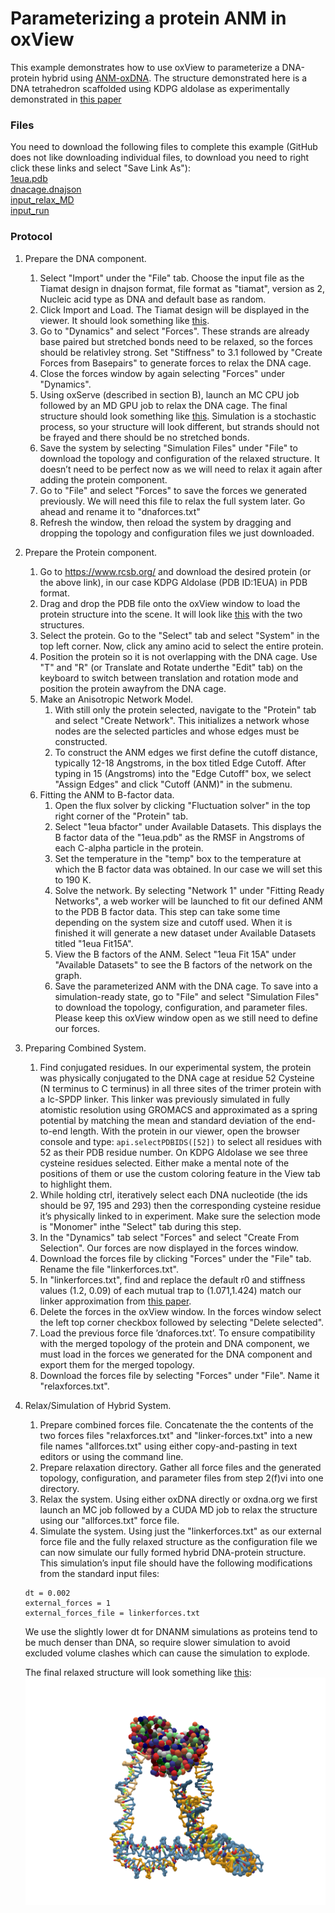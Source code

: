 # Parameterizing a protein ANM in oxView

This example demonstrates how to use oxView to parameterize a DNA-protein hybrid using [ANM-oxDNA](https://github.com/sulcgroup/anm-oxdna).  The structure demonstrated here is a DNA tetrahedron scaffolded using KDPG aldolase as experimentally demonstrated in [this paper](https://pubs.acs.org/doi/10.1021/acsnano.8b09798)

### Files
You need to download the following files to complete this example (GitHub does not like downloading individual files, to download you need to right click these links and select "Save Link As"):  
<a href="https://raw.githubusercontent.com/sulcgroup/oxdna-viewer/master/examples/7-protein_example-tetrahedron/1eua.pdb" download>1eua.pdb</a>  
<a href="https://raw.githubusercontent.com/sulcgroup/oxdna-viewer/master/examples/7-protein_example-tetrahedron/dnacage.dnajson" download>dnacage.dnajson</a>  
<a href="https://raw.githubusercontent.com/sulcgroup/oxdna-viewer/master/examples/7-protein_example-tetrahedron/input_relax_MD" download>input_relax_MD</a>  
<a href="https://raw.githubusercontent.com/sulcgroup/oxdna-viewer/master/examples/7-protein_example-tetrahedron/input_run" download>input_run</a>  

### Protocol
1. Prepare the DNA component.  
   1. Select "Import" under the "File" tab. Choose the input file as the Tiamat design in dnajson format, file format as "tiamat", version as 2, Nucleic acid type as DNA and default base as random.
   2. Click Import and Load. The Tiamat design will be displayed in the viewer.  It should look something like [this](https://sulcgroup.github.io/oxdna-viewer/?configuration=https%3A%2F%2Fraw.githubusercontent.com%2Fsulcgroup%2Foxdna-viewer%2Fmaster%2Fexamples%2F7-protein_example-tetrahedron%2Fdnacage.dat&topology=https%3A%2F%2Fraw.githubusercontent.com%2Fsulcgroup%2Foxdna-viewer%2Fmaster%2Fexamples%2F7-protein_example-tetrahedron%2Fdnacage.top). 
   3. Go to "Dynamics" and select "Forces".  These strands are already base paired but stretched bonds need to be relaxed, so the forces should be relativley strong. Set "Stiffness" to 3.1 followed by "Create Forces from Basepairs" to generate forces to relax the DNA cage.
   4. Close the forces window by again selecting "Forces" under "Dynamics".
   5. Using oxServe (described in section B), launch an MC CPU job followed by an MD GPU job to relax the DNA cage.  The final structure should look something like [this](https://sulcgroup.github.io/oxdna-viewer/?configuration=https%3A%2F%2Fraw.githubusercontent.com%2Fsulcgroup%2Foxdna-viewer%2Fmaster%2Fexamples%2F7-protein_example-tetrahedron%2Frelaxedcage.dat&topology=https%3A%2F%2Fraw.githubusercontent.com%2Fsulcgroup%2Foxdna-viewer%2Fmaster%2Fexamples%2F7-protein_example-tetrahedron%2Fdnacage.top). Simulation is a stochastic process, so your structure will look different, but strands should not be frayed and there should be no stretched bonds.
   6. Save the system by selecting "Simulation Files" under "File" to download the topology and configuration of the relaxed structure.  It doesn’t need to be perfect now as we will need to relax it again after adding the protein component.
   7. Go to "File" and select "Forces" to save the forces we generated previously. We will need this file to relax the full system later. Go ahead and rename it to "dnaforces.txt"
   8. Refresh the window, then reload the system by dragging and dropping the topology and configuration files we just downloaded.
2.  Prepare the Protein component.
    1. Go to https://www.rcsb.org/ and download the desired protein (or the above link), in our case KDPG Aldolase (PDB ID:1EUA) in PDB format.
    2. Drag and drop the PDB file onto the oxView window to load the protein structure into the scene.  It will look like [this](https://sulcgroup.github.io/oxdna-viewer/?pdb=https%3A%2F%2Fraw.githubusercontent.com%2Fsulcgroup%2Foxdna-viewer%2Fmaster%2Fexamples%2F7-protein_example-tetrahedron%2F1eua.pdb&configuration=https%3A%2F%2Fraw.githubusercontent.com%2Fsulcgroup%2Foxdna-viewer%2Fmaster%2Fexamples%2F7-protein_example-tetrahedron%2Frelaxedcage.dat&topology=https%3A%2F%2Fraw.githubusercontent.com%2Fsulcgroup%2Foxdna-viewer%2Fmaster%2Fexamples%2F7-protein_example-tetrahedron%2Fdnacage.top) with the two structures.
    3. Select the protein. Go to the "Select" tab and select "System" in the top left corner. Now, click any amino acid to select the entire protein.
    4. Position the protein so it is not overlapping with the DNA cage. Use "T" and "R" (or Translate and Rotate underthe "Edit" tab) on the keyboard to switch between translation and rotation mode and position the protein awayfrom the DNA cage.
    5. Make an Anisotropic Network Model.
       1. With still only the protein selected, navigate to the "Protein" tab and select "Create Network". This initializes a network whose nodes are the selected particles and whose edges must be constructed.
       2. To construct the ANM edges we first define the cutoff distance, typically 12-18 Angstroms, in the box titled Edge Cutoff. After typing in 15 (Angstroms) into the "Edge Cutoff" box, we select "Assign Edges" and click "Cutoff (ANM)" in the submenu.
    6. Fitting the ANM to B-factor data.
       1. Open the flux solver by clicking "Fluctuation solver" in the top right corner of the "Protein" tab.
       2. Select "1eua bfactor" under Available Datasets.  This displays the B factor data of the "1eua.pdb" as the RMSF in Angstroms of each C-alpha particle in the protein.
       3. Set the temperature in the "temp" box to the temperature at which the B factor data was obtained. In our case we will set this to 190 K.
       4. Solve the network. By selecting "Network 1" under "Fitting Ready Networks", a web worker will be launched to fit our defined ANM to the PDB B factor data. This step can take some time depending on the system size and cutoff used. When it is finished it will generate a new dataset under Available Datasets titled "1eua Fit15A".
       5. View the B factors of the ANM. Select "1eua Fit 15A" under "Available Datasets" to see the B factors of the network on the graph.
       6. Save the parameterized ANM with the DNA cage. To save into a simulation-ready state, go to "File" and select "Simulation Files" to download the topology, configuration, and parameter files.  Please keep this oxView window open as we still need to define our forces.
3. Preparing Combined System.
   1. Find conjugated residues. In our experimental system, the protein was physically conjugated to the DNA cage at residue 52 Cysteine (N terminus to C terminus) in all three sites of the trimer protein with a lc-SPDP linker. This linker was previously simulated in fully atomistic resolution using GROMACS and approximated as a spring potential by matching the mean and standard deviation of the end-to-end length. With the protein in our viewer, open the browser console and type: `api.selectPDBIDS([52])` to select all residues with 52 as their PDB residue number. On KDPG Aldolase we see three cysteine residues selected. Either make a mental note of the positions of them or use the custom coloring feature in the View tab to highlight them.
   2. While holding ctrl, iteratively select each DNA nucleotide (the ids should be 97, 195 and 293) then the corresponding cysteine residue it’s physically linked to in experiment. Make sure the selection mode is "Monomer" inthe "Select" tab during this step.
   3. In the "Dynamics" tab select "Forces" and select "Create From Selection". Our forces are now displayed in the forces window.
   4. Download the forces file by clicking "Forces" under the "File" tab. Rename the file "linkerforces.txt".
   5. In "linkerforces.txt", find and replace the default r0 and stiffness values (1.2, 0.09) of each mutual trap to (1.071,1.424) match our linker approximation from [this paper](https://pubs.rsc.org/en/content/articlelanding/2021/sm/d0sm01639j).
   6. Delete the forces in the oxView window. In the forces window select the left top corner checkbox followed by selecting "Delete selected".
   7. Load the previous force file ’dnaforces.txt’. To ensure compatibility with the merged topology of the protein and DNA component, we must load in the forces we generated for the DNA component and export them for the merged topology.
   8. Download the forces file by selecting "Forces" under "File". Name it "relaxforces.txt".
4. Relax/Simulation of Hybrid System.
   1. Prepare combined forces file. Concatenate the the contents of the two forces files "relaxforces.txt" and "linker-forces.txt" into a new file names "allforces.txt" using either copy-and-pasting in text editors or using the command line.
   2. Prepare relaxation directory. Gather all force files and the generated topology, configuration, and parameter files from step 2(f)vi into one directory.
   3. Relax the system. Using either oxDNA directly or oxdna.org we first launch an MC job followed by a CUDA MD job to relax the structure using our "allforces.txt" force file.
   4. Simulate the system. Using just the "linkerforces.txt" as our external force file and the fully relaxed structure as the configuration file we can now simulate our fully formed hybrid DNA-protein structure. This simulation’s input file should have the following modifications from the standard input files:
   ```interaction_type = DNANM
   dt = 0.002
   external_forces = 1
   external_forces_file = linkerforces.txt
   ```
   We use the slightly lower dt for DNANM simulations as proteins tend to be much denser than DNA, so require slower simulation to avoid excluded volume clashes which can cause the simulation to explode.

   The final relaxed structure will look something like [this](https://sulcgroup.github.io/oxdna-viewer/?configuration=https%3A%2F%2Fraw.githubusercontent.com%2Fsulcgroup%2Foxdna-viewer%2Fmaster%2Fexamples%2F7-protein_example-tetrahedron%2Fcage.dat&topology=https%3A%2F%2Fraw.githubusercontent.com%2Fsulcgroup%2Foxdna-viewer%2Fmaster%2Fexamples%2F7-protein_example-tetrahedron%2Fcage.top):
   ![fully_relaxed](fully_relaxed.png)
